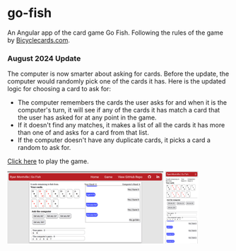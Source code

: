 # go-fish
An Angular app of the card game Go Fish. Following the rules of the game by [Bicyclecards.com](https://bicyclecards.com/how-to-play/go-fish).

### August 2024 Update
The computer is now smarter about asking for cards. Before the update, the computer would randomly pick one of the cards it has. Here is the updated logic for choosing a card to ask for:
* The computer remembers the cards the user asks for and when it is the computer's turn, it will see if any of the cards it has match a card that the user has asked for at any point in the game.
* If it doesn't find any matches, it makes a list of all the cards it has more than one of and asks for a card from that list.
* If the computer doesn't have any duplicate cards, it picks a card a random to ask for.

[Click here](https://ryanmontville.github.io/go-fish/) to play the game.

<div>
  <img src="https://github.com/RyanMontville/go-fish/blob/main/screenshots/game-screen.png" alt="game screen" title="game screen" style="width: 70%; display: inline-block;"></img>
  <img src="https://github.com/RyanMontville/go-fish/blob/main/screenshots/mobile.png" alt="the game on mobile" title="the game on mobile" style="width: 15%; display: inline-block;"></img>
</div>
